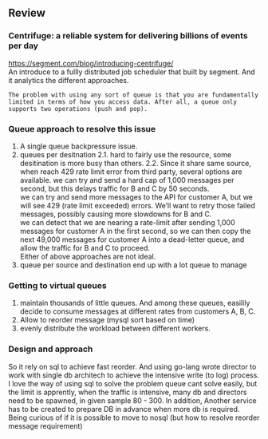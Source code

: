 ## Review
### Centrifuge: a reliable system for delivering billions of events per day
https://segment.com/blog/introducing-centrifuge/ \
An introduce to a fullly distributed job scheduler that built by segment. And it analytics the different approaches.
```
The problem with using any sort of queue is that you are fundamentally limited in terms of how you access data. After all, a queue only supports two operations (push and pop).
```
### Queue approach to resolve this issue
1. A single queue
backpressure issue.
2. queues per desitnation
2.1. hard to fairly use the resource, some desitination is more busy than others. 
2.2. Since it share same source, when reach 429 rate limit error from third party, several options are available.
we can try and send a hard cap of 1,000 messages per second, but this delays traffic for B and C by 50 seconds.\
we can try and send more messages to the API for customer A, but we will see 429 (rate limit exceeded) errors. We’ll want to retry those failed messages, possibly causing more slowdowns for B and C.\
we can detect that we are nearing a rate-limit after sending 1,000 messages for customer A in the first second, so we can then copy the next 49,000 messages for customer A into a dead-letter queue, and allow the traffic for B and C to proceed.\
Either of above approaches are not ideal.
3. queue per source and destination
end up with a lot queue to manage

### Getting to virtual queues
1. maintain thousands of little queues. And among these queues, easilily decide to consume messages at different rates from customers A, B, C.
2. Allow to reorder message (mysql sort based on time)
3. evenly distribute the workload between different workers.

### Design and approach
So it rely on sql to achieve fast reorder. And using go-lang wrote director to work with single db architech to achieve the intensive write (to log) process. I love the way of using sql to solve the problem queue cant solve easily, but the limit is apprently, when the traffic is intensive, many db and directors need to be spawned, in given sample 80 - 300. In addition, Another service has to be created to prepare DB in advance when more db is required. Being curious of if it is possible to move to nosql (but how to resolve reorder message requirement)

